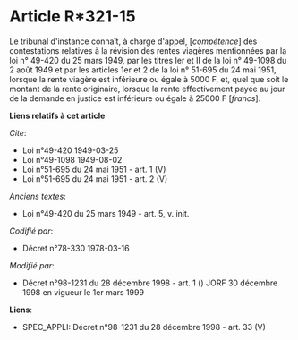 # Article R*321-15

Le tribunal d'instance connaît, à charge d'appel, [*compétence*] des contestations relatives à la révision des rentes
viagères mentionnées par la loi n° 49-420 du 25 mars 1949, par les titres Ier et II de la loi n° 49-1098 du 2 août 1949 et
par les articles 1er et 2 de la loi n° 51-695 du 24 mai 1951, lorsque la rente viagère est inférieure ou égale à 5000 F, et,
quel que soit le montant de la rente originaire, lorsque la rente effectivement payée au jour de la demande en justice est
inférieure ou égale à 25000 F [*francs*].

**Liens relatifs à cet article**

_Cite_:

  - Loi n°49-420 1949-03-25
  - Loi n°49-1098 1949-08-02
  - Loi n°51-695 du 24 mai 1951 - art. 1 (V)
  - Loi n°51-695 du 24 mai 1951 - art. 2 (V)

_Anciens textes_:

  - Loi n°49-420 du 25 mars 1949 - art. 5, v. init.

_Codifié par_:

  - Décret n°78-330 1978-03-16

_Modifié par_:

  - Décret n°98-1231 du 28 décembre 1998 - art. 1 () JORF 30 décembre 1998 en vigueur le 1er mars 1999

**Liens**:

  - SPEC_APPLI: Décret n°98-1231 du 28 décembre 1998 - art. 33 (V)
